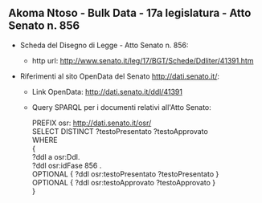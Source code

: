 ## Akoma Ntoso - Bulk Data - 17a legislatura - Atto Senato n. 856 ##

* Scheda del Disegno di Legge - Atto Senato n. 856:
	* http url: http://www.senato.it/leg/17/BGT/Schede/Ddliter/41391.htm

* Riferimenti al sito OpenData del Senato http://dati.senato.it/:
	* Link OpenData: http://dati.senato.it/ddl/41391
	* Query SPARQL per i documenti relativi all'Atto Senato:

        PREFIX osr: <http://dati.senato.it/osr/>  
		SELECT DISTINCT ?testoPresentato ?testoApprovato  
		WHERE  
		{  
		    ?ddl a osr:Ddl.  
		    ?ddl osr:idFase 856 .  
		    OPTIONAL { ?ddl osr:testoPresentato ?testoPresentato }  
		    OPTIONAL { ?ddl osr:testoApprovato ?testoApprovato }  
		}
		
